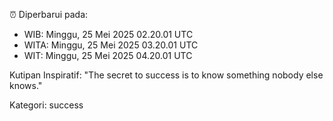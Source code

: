 ⏰ Diperbarui pada:
- WIB: Minggu, 25 Mei 2025 02.20.01 UTC
- WITA: Minggu, 25 Mei 2025 03.20.01 UTC
- WIT: Minggu, 25 Mei 2025 04.20.01 UTC

Kutipan Inspiratif:
"The secret to success is to know something nobody else knows."


Kategori: success

